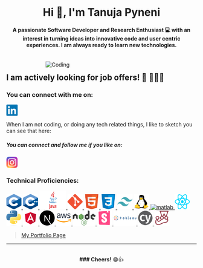 <h1 align="center">Hi 👋, I'm Tanuja Pyneni </h1>
<h4 align="center">A passionate Software Developer and Research Enthusiast 💻 with an interest in turning ideas into innovative code and user centric experiences. I am always ready to learn new technologies.</h4>
<br />
<img align="right" alt="Coding" width="400" src="https://github.com/TanujaP07/TanujaP07/blob/main/assets/working-chart.gif">

## I am actively looking for job offers! 🏢 🏃‍♂️💨

<h3 align="left">You can connect with me on:</h3>
<p align="left">
<a href="https://www.linkedin.com/in/tanuja-pyneni-121373169/" target="blank"><img align="center" src="https://github.com/TanujaP07/TanujaP07/blob/main/assets/icons/linkedin.png" alt="tanuja-pyneni" height="30" width="30" /></a>

When I am not coding, or doing any tech related things, I like to sketch you can see that here:

<h5 align="left">You can connect and follow me if you like on:</h5>
<a href="https://www.instagram.com/manga_me_tan/" target="blank"><img align="center" src="https://github.com/TanujaP07/TanujaP07/blob/main/assets/icons/instagram.png" alt="tanuja-pyneni-art_account" height="30" width="30" /></a>
</p>

<h3 align="left">Technical Proficiencies:</h3>
<p align="left">
<a href="https://www.cprogramming.com/" target="_blank" rel="noreferrer"> 
  <img src="https://github.com/TanujaP07/TanujaP07/blob/main/assets/icons/c.png" alt="c" width="40" height="40"/> 
</a> 
<a href="https://www.w3schools.com/cpp/" target="_blank" rel="noreferrer"> 
  <img src="https://github.com/TanujaP07/TanujaP07/blob/main/assets/icons/c++.png" alt="cplusplus" width="40" height="40"/> 
</a> 
<a href="https://www.java.com/en/" target="_blank" rel="noreferrer"> 
  <img src="https://github.com/TanujaP07/TanujaP07/blob/main/assets/icons/java.png" alt="java" width="70" height="50"/> 
</a> 
<a href="https://git-scm.com/" target="_blank" rel="noreferrer"> 
  <img src="https://github.com/TanujaP07/TanujaP07/blob/main/assets/icons/git.png" alt="git" width="40" height="40"/> 
</a>
<a href="https://www.w3.org/html/" target="_blank" rel="noreferrer"> 
  <img src="https://github.com/TanujaP07/TanujaP07/blob/main/assets/icons/html.png" alt="html5" width="40" height="40"/>
</a> 
<a href="https://www.w3schools.com/css/" target="_blank" rel="noreferrer"> 
  <img src="https://github.com/TanujaP07/TanujaP07/blob/main/assets/icons/css.png" alt="css" width="40" height="40"/>
</a> 
<a href="https://tailwindcss.com/" target="_blank" rel="noreferrer"> 
  <img src="https://github.com/TanujaP07/TanujaP07/blob/main/assets/icons/tailwind.png" alt="tailwind" width="40" height="40"/> 
</a> 
<a href="https://www.linux.org/" target="_blank" rel="noreferrer"> 
  <img src="https://github.com/TanujaP07/TanujaP07/blob/main/assets/icons/linux.png" alt="linux" width="40" height="40"/> 
</a> 
<a href="https://www.mathworks.com/" target="_blank" rel="noreferrer"> 
  <img src="https://upload.wikimedia.org/wikipedia/commons/2/21/Matlab_Logo.png" alt="matlab" width="40" height="40"/> 
</a> 
<a href="https://react.dev/" target="_blank" rel="noreferrer"> 
  <img src="https://github.com/TanujaP07/TanujaP07/blob/main/assets/icons/react.png" alt="react" width="40" height="40"/> 
</a> 
<a href="https://www.python.org" target="_blank" rel="noreferrer"> 
  <img src="https://github.com/TanujaP07/TanujaP07/blob/main/assets/icons/python.png" alt="python" width="40" height="40"/> 
</a> 
<a href="https://angular.io/" target="_blank" rel="noreferrer"> 
  <img src="https://github.com/TanujaP07/TanujaP07/blob/main/assets/icons/angular.png" alt="angular" width="40" height="40"/> 
</a> 
<a href="https://nextjs.org/" target="_blank" rel="noreferrer"> 
  <img src="https://github.com/TanujaP07/TanujaP07/blob/main/assets/icons/nextjs.png" alt="nextjs" width="40" height="40"/> 
</a> 
<a href="https://aws.amazon.com/" target="_blank" rel="noreferrer"> 
  <img src="https://github.com/TanujaP07/TanujaP07/blob/main/assets/icons/aws.png" alt="aws" width="40" height="40"/> 
</a>
<a href="https://nodejs.org/en" target="_blank" rel="noreferrer"> 
  <img src="https://github.com/TanujaP07/TanujaP07/blob/main/assets/icons/node.png" alt="node" width="60" height="40"/> 
</a> 
<a href="https://storybook.js.org/" target="_blank" rel="noreferrer"> 
  <img src="https://github.com/TanujaP07/TanujaP07/blob/main/assets/icons/storybook.png" alt="storybook" width="40" height="40"/> 
</a> 
<a href="https://www.tableau.com/" target="_blank" rel="noreferrer"> 
  <img src="https://github.com/TanujaP07/TanujaP07/blob/main/assets/icons/tableau.png" alt="tableau" width="60" height="40"/> 
</a> 
<a href="https://www.cypress.io" target="_blank" rel="noreferrer"> 
  <img src="https://github.com/TanujaP07/TanujaP07/blob/main/assets/icons/cypress.png" alt="cypress" width="40" height="40"/> 
</a>  
<a href="https://jestjs.io" target="_blank" rel="noreferrer"> 
  <img src="https://github.com/TanujaP07/TanujaP07/blob/main/assets/icons/jest.png" alt="jest" width="40" height="40"/> 
</a> 
</p>

> [My Portfolio Page](https://tanujap07.github.io/my_portfolio/)
  
<hr>  
<br/>
<div align="center">

<div>
  <strong>### Cheers!</strong> 😁👍
